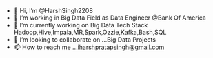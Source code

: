 - 👋 Hi, I’m @HarshSingh2208
- 👀 I’m working in Big Data Field as Data Engineer @Bank Of America
- 🌱 I’m currently working on Big Data Tech Stack Hadoop,Hive,Impala,MR,Spark,Ozzie,Kafka,Bash,SQL
- 💞️ I’m looking to collaborate on ...Big Data Projects
- 📫 How to reach me ...iharshpratapsingh@gmail.com

<!---
HarshSingh2208/HarshSingh2208 is a ✨ special ✨ repository because its `README.md` (this file) appears on your GitHub profile.
You can click the Preview link to take a look at your changes.
--->
